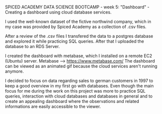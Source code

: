 SPICED ACADEMY DATA SCIENCE BOOTCAMP - week 5: "Dashboard" - Creating a dashboard using cloud database services. 

I used the well-known dataset of the fictive northwind company, which in my case was provided by Spiced Academy as a collection of .csv files. 

After a review of the .csv files I transfered the data to a postgres database and explored it while practicing SQL queries. After that I uploaded 
the database to an RDS Server. 

I created the dashboard with metabase, which I installed on a remote EC2 (Ubuntu) server.
Metabase --> https://www.metabase.com/
The dashboard can be viewed as an animated gif because the cloud services aren't running anymore. 

I decided to focus on data regarding sales to german customers in 1997 to keep a good overview in my first go with databases. Even though the main focus for me
during the work on this project was more to practice SQL queries, interaction with cloud databases and databases in general and to create an appealing dashboard 
where the observations and related informations are easily accessible to the viewer. 
